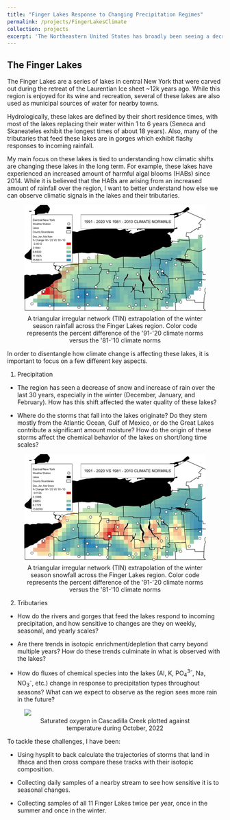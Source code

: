 ```yaml
---
title: "Finger Lakes Response to Changing Precipitation Regimes"
permalink: /projects/FingerLakesClimate
collection: projects
excerpt: 'The Northeastern United States has broadly been seeing a decrease in snowfall, with an increase in rainfall since about the 1980s. The Finger Lakes, which hold water for relatively short time periods, are uniquely positioned to show how this change in preciptiation regimes affect not just water quality, but also how sensitive Central New York is to a ever evolving hydraulic regime. My work here focuses on how we can detect these changes using chemical and physical analyses.'
---
```


## The Finger Lakes 

The Finger Lakes are a series of lakes in central New York that were carved out during the retreat of the Laurentian Ice sheet ~12k years ago. While this region is enjoyed for its wine and recreation, several of these lakes are also used as municipal sources of water for nearby towns. 

Hydrologically, these lakes are defined by their short residence times, with most of the lakes replacing their water within 1 to 6 years (Seneca and Skaneateles exhibit the longest times of about 18 years). Also, many of the tributaries that feed these lakes are in gorges which exhibit flashy responses to incoming rainfall. 

My main focus on these lakes is tied to understanding how climatic shifts are changing these lakes in the long term. For example, these lakes have experienced an increased amount of harmful algal blooms (HABs) since 2014. While it is believed that the HABs are arising from an increased amount of rainfall over the region, I want to better understand how else we can observe climatic signals in the lakes and their tributaries. 

<figure>
<img src='/images/DJF_Rain_Per.pdf'>
<figcaption align = "middle">A triangular irregular network (TIN) extrapolation of the winter season rainfall across the Finger Lakes region. Color code represents the percent difference of the '91-'20 climate norms versus the '81-'10 climate norms
</figcaption>
</figure>

In order to disentangle how climate change is affecting these lakes, it is important to focus on a few different key aspects.

1) Precipitation
  * The region has seen a decrease of snow and increase of rain over the last 30 years, especially in the winter (December, January, and February). How has this shift affected the water quality of these lakes?
  
  * Where do the storms that fall into the lakes originate? Do they stem mostly from the Atlantic Ocean, Gulf of Mexico, or do the Great Lakes contribute a significant amount moisture? How do the origin of these storms affect the chemical behavior of the lakes on short/long time scales?

<figure>
<img src='/images/DJF_SNOW_per.pdf'>
<figcaption align = "middle">A triangular irregular network (TIN) extrapolation of the winter season snowfall across the Finger Lakes region. Color code represents the percent difference of the '91-'20 climate norms versus the '81-'10 climate norms
</figcaption>
</figure>

2) Tributaries
  * How do the rivers and gorges that feed the lakes respond to incoming precipitation, and how sensitive to changes are they on weekly, seasonal, and yearly scales?
  
  * Are there trends in isotopic enrichment/depletion that carry beyond multiple years? How do these trends culminate in what is observed with the lakes?
  
  * How do fluxes of chemical species into the lakes (Al, K, PO<sub>4</sub><sup>3-</sup>, Na, NO<sub>3</sub><sup>-</sup>, etc.) change in response to precipitation types throughout seasons? What can we expect to observe as the region sees more rain in the future?

<figure>
<img src='/images/O2.mov'>
<figcaption align = "middle">Saturated oxygen in Cascadilla Creek plotted against temperature during October, 2022
</figcaption>
</figure>


To tackle these challenges, I have been:
  * Using hysplit to back calculate the trajectories of storms that land in Ithaca and then cross compare these tracks with their isotopic composition. 
  
  * Collecting daily samples of a nearby stream to see how sensitive it is to seasonal changes.
  
  * Collecting samples of all 11 Finger Lakes twice per year, once in the summer and once in the winter. 

